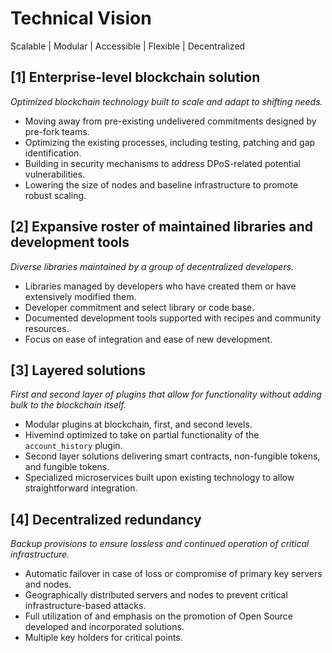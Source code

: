 # Technical Vision

Scalable | Modular | Accessible | Flexible | Decentralized

## [1] Enterprise-level blockchain solution
*Optimized blockchain technology built to scale and adapt to shifting needs.* 
- Moving away from pre-existing undelivered commitments designed by pre-fork teams.
- Optimizing the existing processes, including testing, patching and gap identification.
- Building in security mechanisms to address DPoS-related potential vulnerabilities. 
- Lowering the size of nodes and baseline infrastructure to promote robust scaling.

## [2] Expansive roster of maintained libraries and development tools
*Diverse libraries maintained by a group of decentralized developers.*
- Libraries managed by developers who have created them or have extensively modified them.
- Developer commitment and select library or code base.
- Documented development tools supported with recipes and community resources.
- Focus on ease of integration and ease of new development.

## [3] Layered solutions
*First and second layer of plugins that allow for functionality without adding bulk to the blockchain itself.*
- Modular plugins at blockchain, first, and second levels.
- Hivemind optimized to take on partial functionality of the `account_history` plugin.
- Second layer solutions delivering smart contracts, non-fungible tokens, and fungible tokens.
- Specialized microservices built upon existing technology to allow straightforward integration.

## [4] Decentralized redundancy
*Backup provisions to ensure lossless and continued operation of critical infrastructure.*
- Automatic failover in case of loss or compromise of primary key servers and nodes.
- Geographically distributed servers and nodes to prevent critical infrastructure-based attacks.
- Full utilization of and emphasis on the promotion of Open Source developed and incorporated solutions.
- Multiple key holders for critical points. 

